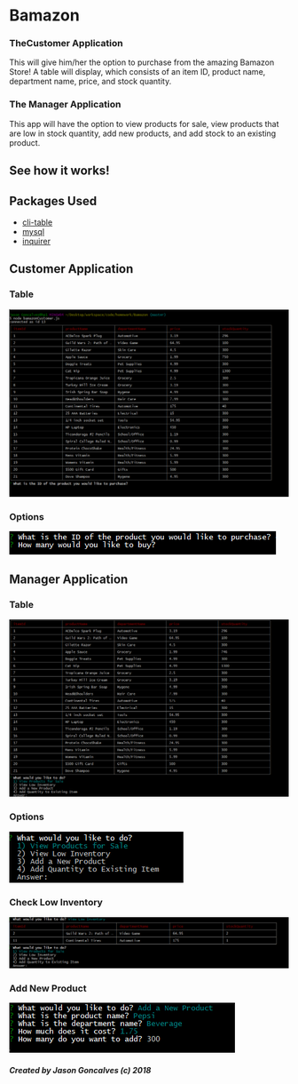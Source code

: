# Bamazon
### TheCustomer Application 
This will give him/her the option to purchase from the amazing Bamazon Store!  A table will display, which consists of an item ID, product name, department name, price, and stock quantity.

### The Manager Application
This app will have the option to view products for sale, view products that are low in stock quantity, add new products, and add stock to an existing product.

## See how it works!

## Packages Used
* [cli-table](https://www.npmjs.com/package/cli-table)
* [mysql](https://www.npmjs.com/package/mysql)
* [inquirer](https://www.npmjs.com/package/inquirer)

## Customer Application
### Table
![Alt text](assets/images/customer-table.PNG?raw=true "TABLE")

### Options
![Alt Text](assets/images/customer-options.PNG?raw=true "Options")

## Manager Application
### Table
![Alt Text](assets/images/manager-table.PNG?raw=true "TABLE")

### Options
![Alt Text](assets/images/manager-options.PNG?raw=true "TABLE")

### Check Low Inventory
![Alt Text](assets/images/manager-low-inv.PNG?raw=true "TABLE")

### Add New Product
![Alt Text](assets/images/manager-add-new.PNG?raw=true "TABLE")


##### Created by Jason Goncalves (c) 2018
